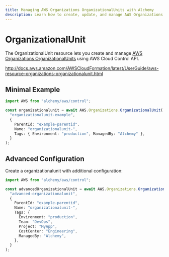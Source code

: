 ```yaml
---
title: Managing AWS Organizations OrganizationalUnits with Alchemy
description: Learn how to create, update, and manage AWS Organizations OrganizationalUnits using Alchemy Cloud Control.
---
```


# OrganizationalUnit

The OrganizationalUnit resource lets you create and manage [AWS Organizations OrganizationalUnits](https://docs.aws.amazon.com/organizations/latest/userguide/) using AWS Cloud Control API.

http://docs.aws.amazon.com/AWSCloudFormation/latest/UserGuide/aws-resource-organizations-organizationalunit.html

## Minimal Example

```ts
import AWS from "alchemy/aws/control";

const organizationalunit = await AWS.Organizations.OrganizationalUnit(
  "organizationalunit-example",
  {
    ParentId: "example-parentid",
    Name: "organizationalunit-",
    Tags: { Environment: "production", ManagedBy: "Alchemy" },
  }
);
```

## Advanced Configuration

Create a organizationalunit with additional configuration:

```ts
import AWS from "alchemy/aws/control";

const advancedOrganizationalUnit = await AWS.Organizations.OrganizationalUnit(
  "advanced-organizationalunit",
  {
    ParentId: "example-parentid",
    Name: "organizationalunit-",
    Tags: {
      Environment: "production",
      Team: "DevOps",
      Project: "MyApp",
      CostCenter: "Engineering",
      ManagedBy: "Alchemy",
    },
  }
);
```

